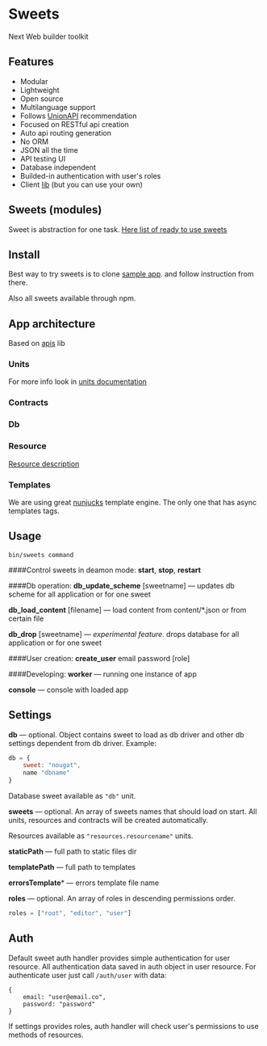 # Sweets
Next Web builder toolkit

## Features

* Modular
* Lightweight
* Open source
* Multilanguage support
* Follows [UnionAPI](http://unionapi.org) recommendation
* Focused on RESTful api creation
* Auto api routing generation
* No ORM
* JSON all the time
* API testing UI
* Database independent
* Builded-in authentication with user's roles
* Client [lib](http://github.com/swts/swts) (but you can use your own)

## Sweets (modules)
Sweet is abstraction for one task.
[Here list of ready to use sweets](https://github.com/swts/sweets/blob/master/sweets.md)

## Install

Best way to try sweets is to clone [sample app](https://github.com/swts/sample). and follow instruction from there.

Also all sweets available through npm.

## App architecture
Based on [apis](https://github.com/dimsmol/apis) lib
### Units
For more info look in [units documentation](https://github.com/dimsmol/units)
### Contracts
### Db
### Resource
[Resource description](https://github.com/swts/sweets/blob/master/resource.md)
### Templates
We are using great [nunjucks](http://jlongster.github.io/nunjucks/) template engine. The only one that has async templates tags.

## Usage
    bin/sweets command

####Control sweets in deamon mode:
**start**,
**stop**,
**restart**

####Db operation:
**db_update_scheme** [sweetname]
— updates db scheme for all application or for one sweet

**db_load_content** [filename]
— load content from content/*.json or from certain file

**db_drop** [sweetname] 
— *experimental feature.* drops database for all application or for one sweet

####User creation:
**create_user** email password [role]

####Developing:
**worker**
— running one instance of app

**console**
— console with loaded app

## Settings
**db**
— optional. Object contains sweet to load as db driver and other db settings dependent from db driver. Example:
```js
db = {
    sweet: "nougat",
    name "dbname"
}
```
Database sweet available as `"db"` unit.

**sweets**
— optional. An array of sweets names that should load on start. All units, resources and contracts will be created automatically.

Resources available as `"resources.resourcename"` units.

**staticPath**
— full path to static files dir

**templatePath**
— full path to templates

**errorsTemplate***
— errors template file name

**roles**
— optional. An array of roles in descending permissions order.
```js
roles = ["root", "editor", "user"]
```

## Auth
Default sweet auth handler provides simple authentication for user resource. All authentication data saved in auth object in user resource. For authenticate user just call `/auth/user` with data: 
```
{
    email: "user@email.co",
    password: "password"    
}
```

If settings provides roles, auth handler will check user's permissions to use methods of resources.
